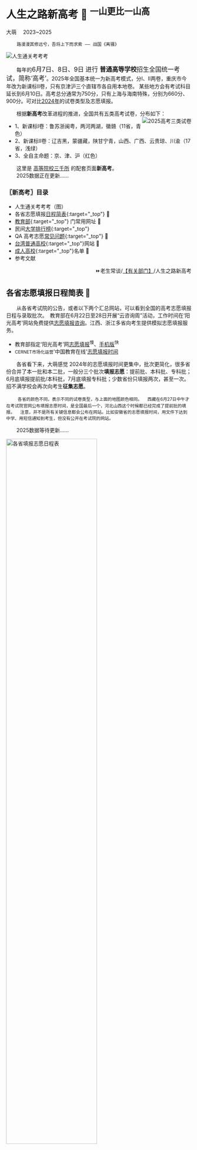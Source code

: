 人生之路新高考 🕺 <sup>一山更比一山高</sup>
================
大萌	　2023~2025	<base target="_blank">
<link rel="canonical" href="https://Laosheng.top/fuwu/gaokao" />

		路漫漫其修远兮，吾将上下而求索 —— 战国《离骚》

<img align='center' title='全国考试日程表' src='kaokaokao.png' alt='人生通关考考考'>


　　每年的<big>6月7日、8日、9日 进行 **普通高等学校**招生全国统一考试，简称‘高考’</big>。2025年全国基本统一为新高考模式，分I、II两卷，重庆市今年改为新课标II卷，只有京津沪三个直辖市各自用本地卷。
某些地方会有考试科目延长到6月10日。高考总分通常为750分，只有上海与海南特殊，分别为660分、900分。可对比[2024年](2024/gaokao)的试卷类型及志愿填报。

　　根据**新高考**改革进程的推进，全国共有五类高考试卷，分布如下：
<img align='right' title='新高考改革进程图' src='pic/shijuan-2025.png' alt='2025高考三类试卷'>

*	1、新课标I卷：鲁苏浙闽粤，两河两湖，徽赣（11省，青色）
*	2、新课标II卷：辽吉黑，蒙疆藏，陕甘宁青，山西、广西、云贵琼、川渝（17省，浅绿）
*	3、全自主命题：京、津、沪（红色）

　　这里是 [高等院校三千所](yuanxiao) 的配套页面**新高考**。  
　　2025数据正在更新……

<h3 id="mulu">〖新高考〗目录</h3>

+	人生通关考考考（图）
+	各省志愿填报[日程简表](#ri){:target="_top"} 📅
+	[教育部](#moe){:target="_top"} 门常用网址 🏢
+	民间[大学排行榜](#pai){:target="_top"}
+	QA 高考志愿[常见问题](#qa){:target="_top"} 💬
+	[台湾普通高校](#tw){:target="_top"}网站 🏫
+	[成人高校](#cj){:target="_top"}名单 🌃
+	参考文献 

<div align="right" id="ri">
⏩老生常谈/<a href="https://Laosheng.top/fuwu" target="_top">【有关部门】</a>/人生之路新高考
</div>


各省志愿填报日程简表 📅
--------------------

　　从各省考试院的公告，或者以下两个汇总网站，可以看到全国的高考志愿填报日程与录取批次。　教育部在6月22日至28日开展“云咨询周”活动，工作时间在‘阳光高考’网站免费提供[志愿填报咨询](https://gaokao.chsi.com.cn/zixun.do)。江西、浙江多省向考生提供模拟志愿填报服务。

*	教育部指定‘阳光高考’网[志愿填报](https://gaokao.chsi.com.cn/z/gkbmfslq/zytb.jsp)<sup>慢</sup>、[手机版](https://gaokao.chsi.com.cn/wap/z/gkbmfslq/zytb.jsp)<sup>快</sup>
*	<small>CERNET市场化运营</small>'中国教育在线'[志愿填报时间](https://www.eol.cn/e_html/gk/zytbsj/)

　　各省看下来，大萌感觉 2024年的志愿填报时间更集中，批次更简化，很多省份合并了本一批和本二批，一般分三个批次**填报志愿**：提前批、本科批、专科批；6月底填报提前批/本科批，7月底填报专科批；少数省份只填报两次，甚至一次。招不满学校会再次向考生**征集志愿**。

　　<small>
各省的颜色不同，表示不同的试卷类型，与上面的地图颜色相同。
　西藏在6月27日中午才在考试院官网公布填报志愿时间，是全国最后一个，河北山西这个时候都已经完成了提前批的填报。
　注意，并不是所有关键信息都会公布在网站。比如安徽省的志愿填报时间，用文件下达到中学、用短信通知到考生，但没有公开在考试院的网站。
</small>

　　2025数据等待更新……

<img title='志愿填报日程表' src='tianzhiyuan-2024.png' width='70%' alt='各省填报志愿日程表' />	<!--  align='right' -->
<div align="right" id="moe"><a href="#mulu" target="_top">↑ Top</a></div>


教育部门常用网址 🏢
----------------

　各省<sup>教育厅/局</sup>	考试院/高招办：

　<sup>11-[市教委](http://jw.beijing.gov.cn)</sup>	北京[考试院](https://www.bjeea.cn)
　<sup>12-[市教委](https://jy.tj.gov.cn)</sup>	天津[考试院](http://www.zhaokao.net)
　<sup>13-[教育厅](http://www.hee.gov.cn)</sup>	河北[考试院](http://www.hebeea.edu.cn)
　<sup>14-[教育厅](http://jyt.shanxi.gov.cn)</sup>	山西<small>[招考中心](http://www.sxkszx.cn)
	/[教考中心](https://www.sxjyksfw.cn)</small>
　<sup>15-[教育厅](https://jyt.nmg.gov.cn)</sup>	内蒙古[招考中心](https://www.nm.zsks.cn)
　<sup>21-[教育厅](https://jyt.ln.gov.cn)</sup>	辽宁[高招办](https://www.lnzsks.com)
　<sup>22-[教育厅](http://jyt.jl.gov.cn)</sup>	吉林[考试院](http://www.jleea.edu.cn)
　<sup>23-[教育厅](http://jyt.hlj.gov.cn)</sup>	黑龙江[考试院](https://www.hljea.org.cn)

　<sup>31-[市教委](https://edu.sh.gov.cn)</sup>	上海[考试院](https://www.shmeea.edu.cn) <sub>有日程</sub>
　<sup>32-[教育厅](http://jyt.jiangsu.gov.cn)</sup>	江苏[考试院](https://www.jseea.cn) <sub>有日历</sub>
　<sup>33-[教育厅](http://jyt.zj.gov.cn)</sup>	浙江[考试院](https://www.zjzs.net) <sub>当下考</sub>
　<sup>34-[教育厅](http://jyt.ah.gov.cn)</sup>	安徽[考试院](https://www.ahzsks.cn)
　<sup>35-[教育厅](http://jyt.fujian.gov.cn)</sup>	福建[考试院](https://www.eeafj.cn)
　<sup>36-[教育厅](http://jyt.jiangxi.gov.cn)</sup>	江西[考试院](http://www.jxeea.cn)
　<sup>37-[教育厅](http://edu.shandong.gov.cn)</sup>	山东[考试院](https://www.sdzk.cn)
　<sup>41-[教育厅](http://jyt.henan.gov.cn)</sup>	河南[考试院](http://www.heao.com.cn) <sub>专题多</sub>
　<sup>42-[教育厅](http://jyt.hubei.gov.cn)</sup>	湖北<small>[高招办](http://www.hbea.edu.cn)
	/[考试网](https://www.hbksw.com)</small> <sub>院校库</sub>
　<sup>43-[教育厅](http://jyt.hunan.gov.cn)</sup>	湖南<small>[考试院](https://jyt.hunan.gov.cn/jyt/sjyt/hnsjyksy/)
	/[信息港](https://www.hneeb.cn)</small> <sub>总报名</sub>
　<sup>44-[教育厅](http://edu.gd.gov.cn)</sup>	广东[考试院](http://eea.gd.gov.cn) <sub>有日历</sub>
　<sup>45-[教育厅](http://jyt.gxzf.gov.cn)</sup>	广西[考试院](http://www.gxeea.cn)
　<sup>46-[教育厅](http://edu.hainan.gov.cn)</sup>	海南[考试局](http://ea.hainan.gov.cn) <sub>有日历</sub>

　<sup>50-[市教委](http://jw.cq.gov.cn)</sup>	重庆[考试院](https://www.cqksy.cn)
　<sup>51-[教育厅](http://edu.sc.gov.cn)</sup>	四川[考试院](http://www.sceea.cn) <sub>子站多</sub>
　<sup>52-[教育厅](http://jyt.guizhou.gov.cn)</sup>	贵州[考试院](http://zsksy.guizhou.gov.cn)
　<sup>53-[教育厅](https://jyt.yn.gov.cn)</sup>	云南[考试院](http://www.ynzs.cn) <sub>首页全</sub>
　<sup>54-[教育厅](http://edu.xizang.gov.cn)</sup>	西藏[考试院](http://zsks.edu.xizang.gov.cn)
　<sup>61-[教育厅](http://jyt.shaanxi.gov.cn)</sup>	陕西[考试院](http://www.sneac.com)
　<sup>62-[教育厅](http://jyt.gansu.gov.cn)</sup>	甘肃[考试院](http://www.ganseea.cn)
　<sup>63-[教育厅](http://jyt.qinghai.gov.cn)</sup>	青海[考试院](http://www.qhjyks.com)
　<sup>64-[教育厅](http://jyt.nx.gov.cn)</sup>	宁夏[考试院](http://www.nxjyks.cn)
　<sup>65-[教育厅](http://jyt.xinjiang.gov.cn)
	/[兵团教育局](http://btjyj.xjbt.gov.cn)</sup>	新疆[考试院](http://www.xjzk.gov.cn)  
　71-[台湾教育](https://www.edu.tw)部门
　81-[香港教育局](https://www.edb.gov.hk/sc)
　82-[澳门教育](https://www.dsedj.gov.mo)及青年发展局

　教育部 [MOE官网](http://www.moe.gov.cn) / [教育考试院](https://www.neea.edu.cn/)；
　官方微博：[微言教育](https://weibo.com/jybxwb) 微博粉丝超800万、
	[中国大学生在线](https://weibo.com/univs) 微博粉丝250万……  

　教育部官网[聚焦2024高考](http://www.moe.gov.cn/jyb_xwfb/xw_zt/moe_357/2024/2024_zt12/)专题　
	<del>[聚焦2023高考](http://www.moe.gov.cn/jyb_xwfb/xw_zt/moe_357/2023/2023_zt09/)</del>；
　指定[阳光高考网](https://gaokao.chsi.com.cn/) / 学信网[高考专题](https://www.chsi.com.cn/zthz/yggk.jsp)，[各省高考改革方案汇总](https://gaokao.chsi.com.cn/gkxx/zt/gkggfahz.shtml)，[各省招考办](https://gaokao.chsi.com.cn/gdwz.do)(考试院)


<h3>改革近况</h3>

*	2022年12月，中办国办印发《关于[深化现代职业教育体系建设改革](http://www.moe.gov.cn/jyb_xxgk/moe_1777/moe_1778/202212/t20221222_1035691.html)的意见》，教育部举行专题[新闻发布会](http://www.moe.gov.cn/fbh/live/2022/55031/)。
*	2022年1月，根据教育部《关于推进独立学院转设工作的实施方案》，以后[再无独立学院](https://gaokao.eol.cn/e_html/gk/2021/dlxyzs/dlxyzs/index.html)。
*	2020年10月，中共中央 国务院印发《[深化新时代教育评价改革总体方案](http://www.moe.gov.cn/jyb_xwfb/xw_zt/moe_357/jyzt_2020n/2020_zt21/)》。


<div align="right" id="pai"><a href="#mulu" target="_top">↑ Top</a></div>

<h3>民间大学排行榜</h3>

　　这里列出一些常见的大学排名网站，他们能够提供更多角度的学校筛选方式。

*	(上海)[软科](https://shanghairanking.cn/)，提供全国范围内[大学专业分类](https://shanghairanking.cn/rankings/bcmr/2022)，是本页面的很好补充。(%某些内容要求登录)
*	(广东)[艾瑞深](http://www.chinaxy.com/)校友会大学排名，‘360度全景数据平台’提供各种大学荣誉榜。
*	(深圳)[武书连](https://www.wurank.net)大学排名，始于中管院《中国大学评价》课题，1993年起发布。
*	(草根)中国大学层级图谱：[高等院校三千所](.yuanxiao)，中国高等院校名单和网址全集。
*	(美国)[U.S.News](https://www.usnews.com/education/best-global-universities/rankings "美式全球大学排名")🍴 最早发起大学排名的《美国新闻与世界报道》网站
*	(英国)THE排名 [泰晤士高等教育](https://www.TimesHigherEducation.com)📍
*	(英国)QS世界大学排名 [QS中国](https://www.QSchina.cn)📍


<div align="right" id="qa"><a href="#mulu" target="_top">↑ Top</a></div>

QA 高考志愿常见问题 💬
-------------------

<h3>高考志愿到底填什么？</h3>
　高考志愿需要填写某某学校的某某专业。　志愿的最小单位不是学校，而是学校内某个具体专业(组)。

<h3>志愿上要填写的代码是什么？</h3>
　考生要填写一连串的学校代码和专业代码。　高考招生的单位是省，不同的省可能试卷不同，科目不同，招生名额也不同；虽然教育部为学校分配了5位数字的招生代码(不是更长的学校标识码)，每一个省仍然会为学校分配自己的4位招生代码(内蒙古是3位)，某省具体用的是哪一种编码，请以该省的招生手册为准。

<h3>什么决定志愿是否录取？</h3>
　某个专业的供求关系。　供，是各院校专业在该省的招生名额与录取批次；求，是报考该专业的考生。传统的顺序录取(志愿学校优先)会导致考生落选志愿学校后继续失去同批次其他学校的竞争权，造成‘高分低录’现象；新的‘平行志愿’(分数优先)排除了这个问题。

<h3>大萌，你觉得志愿要怎么填？</h3>
　粗选学校、严选专业。极端分数，一人一策。

<h3>高考志愿填报 参考网站</h3>

*	教育部阳光高考[专业知识库](https://gaokao.chsi.com.cn/zyk/zybk/)，可搜索开设某个专业的所有高校。
*	教育部[国家智慧教育](https://www.smartedu.cn/)公共服务平台，考生可以提前了解专业课程内容。
*	(上海)[软科](https://shanghairanking.cn/)，提供全国范围内[大学专业分类](https://shanghairanking.cn/rankings/bcmr/2022)，是本页面的很好补充。(%某些内容要求登录)
*	(广东)[艾瑞深](http://www.chinaxy.com/)校友会大学排名，‘360度全景数据平台’提供各种大学荣誉榜。
*	(北京)中国教育在线/高考网的[模拟志愿填报](https://mnzy.gaokao.cn/)，可以提前熟悉高考志愿填写，查看院校往年录取分数。
*	[国防部](http://www.mod.gov.cn/gfbw/gffw/zs/)网站招生栏目每年会发布军校招生简章


<div align="right" id="tw"><a href="#mulu" target="_top">↑ Top</a></div>

台湾普通高校名单 🏫
---------------

　　台高校近150所，过去曾有约一百所院校面向大陆招生，请注意政策变化。台湾教育制度与大陆有差异，请注意称呼上的区别('專上教育'、'公帑资助'等)。


**台湾**　148所高校（101 $）私立≈民办

　2006年3月，[大陆单方面](http://www.moe.gov.cn/jyb_hygq/hygq_zczx/moe_1346/moe_1365/201208/t20120829_141212.html)宣布承认台湾教育行政部门核准的台湾高等学校的学历。  
　2019年有89所面向大陆普通高考招生，标记🕊。受新冠疫情影响，2020年起教育部暂停了陆生赴台就读试点工作，新的招生政策请见[海峡两岸招生服务中心](https://hxla.gatzs.com.cn/)。  
　本段只收录普通高校，不收录台湾地区的军警院校(10所)、宗教院校(40所)。  

台湾高等教育体系（一般大学与师范教育）：  
<small>
　0001 🔸[公立政治大学](http://www.nccu.edu.tw)🕊️ 台北市
　0002 🔸[公立清华大学](http://www.nthu.edu.tw)🕊️ 新竹市
　0003 🔸[公立台湾大学](http://www.ntu.edu.tw)🕊️ 台北市
　0005 🔸[公立成功大学](http://www.ncku.edu.tw)🕊️ 台南市
　0006 🔸[公立中兴大学](http://www.nchu.edu.tw)🕊️ 台中市
　0007 🔸[公立阳明交通大学](http://www.nycu.edu.tw) 新竹市
　0008 🔸[公立中央大学](http://www.ncu.edu.tw)🕊️ 桃园市
　0009 🔸[公立中山大学](http://www.nsysu.edu.tw)🕊️ 高雄市
　0012 [公立台湾海洋大学](http://www.ntou.edu.tw)🕊️ 基隆市
　0013 🔸[公立中正大学](http://www.ccu.edu.tw)🕊️ 嘉义县
　0017 [公立台北大学](http://new.ntpu.edu.tw)🕊️ 新北市
　0018 [公立嘉义大学](http://www.ncyu.edu.tw)🕊️ 嘉义市
　0019 [公立高雄大学](http://www.nuk.edu.tw)🕊️ 高雄市
　0020 [公立东华大学](http://www.ndhu.edu.tw)🕊️ 花莲县
　0021 [公立暨南国际大学](http://www.ncnu.edu.tw)🕊️ 南投县
　0028 [公立台北艺术大学](http://www.tnua.edu.tw)🕊️ 台北市
　0029 [公立台湾艺术大学](http://www.ntua.edu.tw)🕊️ 新北市
　0030 [公立台东大学](http://www.nttu.edu.tw)🕊️ 台东县
　0031 [公立宜兰大学](http://www.niu.edu.tw)🕊️ 宜兰县
　0032 [公立联合大学](http://www.nuu.edu.tw)🕊️ 苗栗县
　0035 [公立台南艺术大学](http://www.tnnua.edu.tw)🕊️ 台南市
　0036 [公立台南大学](http://web.nutn.edu.tw)🕊️ 台南市
　0044 [公立体育大学](http://www.ntsu.edu.tw)🕊️ 桃园市
　0048 [公立金门大学](http://www.nqu.edu.tw)🕊️ 金门县
　0049 [公立台湾体育运动大学](https://www.ntus.edu.tw/)🕊️ 台中市
　0052 [公立屏东大学](http://www.nptu.edu.tw)🕊️ 屏东县
　3002 [台北市立大学](http://www.uTaipei.edu.tw) 台北市
　1001 $[东海大学](https://www.thu.edu.tw/)🕊️ 台中市
　1002 $[辅仁大学](http://www.fju.edu.tw)🕊️ 新北市
　1003 $[东吴大学](http://www.scu.edu.tw)🕊️ 台北市
　1004 $[中原大学](http://www.cycu.edu.tw)🕊️ 桃园市
　1005 $[淡江大学](http://www.tku.edu.tw)🕊️ 新北市
　1006 $[中国文化大学](http://www.pccu.edu.tw)🕊️ 台北市
　1007 $[逢甲大学](http://www.fcu.edu.tw)🕊️ 台中市
　1008 $[静宜大学](http://www.pu.edu.tw)🕊️ 台中市
　1009 🔹$[长庚大学](http://www.cgu.edu.tw)🕊️ 桃园市
　1010 $[元智大学](http://www.yzu.edu.tw)🕊️ 桃园市
　1011 $[中华大学](http://www.chu.edu.tw)🕊️ 新竹市
　1012 $[大叶大学](http://www.dyu.edu.tw)🕊️ 彰化县
　1013 $[华梵大学](http://www.hfu.edu.tw) 新北市
　1014 $[义守大学](http://www.isu.edu.tw)🕊️ 高雄市
　1015 $[世新大学](http://www.shu.edu.tw)🕊️ 台北市
　1016 $[铭传大学](http://www.mcu.edu.tw)🕊️ 台北市
　1017 $[实践大学](https://www.usc.edu.tw/)🕊️ 台北市
　1019 🔹$[高雄医学大学](http://www2.kmu.edu.tw)🕊️ 高雄市
　1020 $[南华大学](http://www.nhu.edu.tw)🕊️ 嘉义县
　1021 $[真理大学](http://www.au.edu.tw)🕊️ 新北市
　1022 $[大同大学](http://www.ttu.edu.tw)🕊️ 台北市
　1027 $[慈济大学](http://www.tcu.edu.tw)🕊️ 花莲县
　1028 🔹$[台北医学大学](http://www.tmu.edu.tw)🕊️ 台北市
　1029 $[中山医学大学](http://www.csmu.edu.tw)🕊️ 台中市
　1033 $[长荣大学](http://www.cjcu.edu.tw)🕊️ 台南市
　1035 $[中国医药大学](http://www.cmu.edu.tw)🕊️ 台中市
　1039 $[玄奘大学](http://www.hcu.edu.tw)🕊️ 新竹市
　1048 $[亚洲大学](http://www.asia.edu.tw)🕊️ 台中市
　1049 $[开南大学](http://www.knu.edu.tw)🕊️ 桃园市
　1050 $[佛光大学](http://www.fgu.edu.tw)🕊️ 宜兰县
　1058 $[明道大学](http://www.mdu.edu.tw) 彰化县
　1067 $[台湾首府大学](https://web.tsu.edu.tw/)🕊️ 台南市
　1079 $[康宁大学](http://www.ukn.edu.tw) 台北市
　1125 $[中信金融管理学院](https://www.ctbc.edu.tw/)🕊️ 台南市
　1195 $[马偕医学院](http://www.mmc.edu.tw) 新北市
　1196 $[法鼓文理学院](http://www.dila.edu.tw) 新北市
　0004 🔸[公立台湾师范大学](http://www.ntnu.edu.tw)🕊️ 台北市
　0014 [公立高雄师范大学](http://www.nknu.edu.tw)🕊️ 高雄市
　0015 [公立彰化师范大学](http://www.ncue.edu.tw)🕊️ 彰化县
　0037 [公立台北教育大学](http://www.ntue.edu.tw)🕊️ 台北市
　0039 [公立台中教育大学](http://www.ntcu.edu.tw)🕊️ 台中市
</small>

台湾技职教育体系（科技大学与技术学院）：  
<small>
　0022 [公立台湾科技大学](http://www.ntust.edu.tw)🕊️ 台北市
　0023 [公立云林科技大学](http://www.yuntech.edu.tw)🕊️ 云林县
　0024 [公立屏东科技大学](http://www.npust.edu.tw)🕊️ 屏东县
　0025 [公立台北科技大学](http://www.ntut.edu.tw)🕊️ 台北市
　0033 [公立虎尾科技大学](http://www.nfu.edu.tw)🕊️ 云林县
　0042 [公立澎湖科技大学](http://www.npu.edu.tw) 澎湖县
　0043 [公立勤益科技大学](http://www.ncut.edu.tw)🕊️ 台中市
　0046 [公立台北护理健康大学](http://www.ntunhs.edu.tw) 台北市
　0047 [公立高雄餐旅大学](https://www.nkuht.edu.tw) 高雄市
　0050 [公立台中科技大学](https://www.nutc.edu.tw/)🕊️ 台中市
　0051 [公立台北商业大学](http://www.ntub.edu.tw)🕊️ 台北市
　0053 [公立高雄科技大学](http://www.nkust.edu.tw)🕊️ 高雄市
　0144 [公立台湾戏曲学院](http://www.tcpa.edu.tw)🕊️ 台北市
　0221 [公立台南护理专科学校](http://www.ntin.edu.tw) 台南市
　0222 [公立台东专科学校](http://www.ntc.edu.tw) 台东县
　1018 $[朝阳科技大学](http://www.cyut.edu.tw)🕊️ 台中市
　1023 $[南台科技大学](http://www.stust.edu.tw)🕊️ 台南市
　1024 $[崑山科技大学](http://www.ksu.edu.tw)🕊️ 台南市
　1025 $[嘉南药理大学](http://www.cnu.edu.tw) 台南市
　1026 $[树德科技大学](http://www.stu.edu.tw)🕊️ 高雄市
　1030 $[龙华科技大学](http://www.lhu.edu.tw)🕊️ 桃园市
　1031 $[辅英科技大学](https://www.fy.edu.tw/) 高雄市
　1032 $[明新科技大学](http://www.must.edu.tw)🕊️ 新竹县
　1034 $[弘光科技大学](http://www.hk.edu.tw) 台中市
　1036 $[健行科技大学](http://www.uch.edu.tw) 桃园市
　1037 $[正修科技大学](http://www.csu.edu.tw) 高雄市
　1038 $[万能科技大学](http://www.vnu.edu.tw) 桃园市
　1040 $[建国科技大学](http://www.ctu.edu.tw) 彰化县
　1041 $[明志科技大学](http://www.mcut.edu.tw) 新北市
　1042 $[高苑科技大学](http://www.kyu.edu.tw) 高雄市
　1043 $[大仁科技大学](http://www.tajen.edu.tw) 屏东县
　1044 $[圣约翰科技大学](https://www.sju.edu.tw/)🕊️ 新北市
　1045 $[岭东科技大学](http://www.ltu.edu.tw)🕊️ 台中市
　1046 $[中国科技大学](http://www.cute.edu.tw)🕊️ 台北市
　1047 $[中台科技大学](http://www.ctust.edu.tw)🕊️ 台中市
　1051 $[台南应用科技大学](http://www.tut.edu.tw)🕊️ 台南市
　1052 $[远东科技大学](http://www.feu.edu.tw) 台南市
　1053 $[元培医事科技大学](http://www.ypu.edu.tw) 新竹市
　1054 $[景文科技大学](http://www.just.edu.tw)🕊️ 新北市
　1055 $[中华医事科技大学](http://www.hwai.edu.tw) 台南市
　1056 $[东南科技大学](http://www.tnu.edu.tw)🕊️ 新北市
　1057 $[德明财经科技大学](http://www.takming.edu.tw) 台北市
　1060 $[南开科技大学](http://www.nkut.edu.tw) 南投县
　1061 $[中华科技大学](http://www.cust.edu.tw) 台北市
　1062 $[侨光科技大学](http://www.ocu.edu.tw) 台中市
　1063 $[育达科技大学](http://www.ydu.edu.tw) 苗栗县
　1064 $[美和科技大学](https://www.meiho.edu.tw/) 屏东县
　1065 $[吴凤科技大学](http://www.wfu.edu.tw) 嘉义县
　1066 $[环球科技大学](http://www.twu.edu.tw) 云林县
　1068 $[中州科技大学](http://www.ccut.edu.tw) 彰化县
　1069 $[修平科技大学](http://www.hust.edu.tw)🕊️ 台中市
　1070 $[长庚科技大学](http://www.cgust.edu.tw)🕊️ 桃园市
　1071 $[台北城市科技大学](https://www.tpcu.edu.tw/) 台北市
　1072 $[敏实科技大学](https://www.mitust.edu.tw/) 新竹县
　1073 $[醒吾科技大学](http://www.hwu.edu.tw)🕊️ 新北市
　1075 $[文藻外语大学](http://www.wzu.edu.tw)🕊️ 高雄市
　1076 $[华夏科技大学](http://www.hwh.edu.tw) 新北市
　1077 $[慈济科技大学](http://www.tcust.edu.tw) 花莲县
　1078 $[致理科技大学](http://www.chihlee.edu.tw) 新北市
　1080 $[宏国德霖科技大学](http://www.hdut.edu.tw) 新北市
　1081 $[东方设计大学](http://www.tf.edu.tw)🕊️ 高雄市
　1082 $[崇右影艺科技大学](http://www.cufa.edu.tw/) 基隆市
　1083 $[台北海洋科技大学](https://www.tumt.edu.tw/) 新北市
　1084 $[亚东科技大学](https://www.aeust.edu.tw/) 新北市
　1148 $[大汉技术学院](http://www.dahan.edu.tw) 花莲县
　1159 $[和春技术学院](http://www.fotech.edu.tw) 高雄市
　1168 $[南亚技术学院](http://www.nanya.edu.tw) 桃园市
　1183 $[黎明技术学院](http://www.lit.edu.tw) 新北市
　1185 $[经国管理暨健康学院](http://www.cku.edu.tw) 基隆市
　1188 $[大同技术学院](http://www.ttc.edu.tw) 嘉义市
　1282 $[马偕医护管理专科学校](http://www.mkc.edu.tw) 台北市
　1283 $[仁德医护管理专科学校](http://www.jente.edu.tw) 苗栗县
　1284 $[树人医护管理专科学校](http://www.szmc.edu.tw) 高雄市
　1285 $[慈惠医护管理专科学校](http://www.tzuhui.edu.tw) 屏东县
　1286 $[耕莘健康管理专科学校](http://www.ctcn.edu.tw) 新北市
　1287 $[敏惠医护管理专科学校](https://www.mhchcm.edu.tw/) 台南市
　1289 $[育英医护管理专科学校](https://www.yuhing.edu.tw/) 高雄市
　1291 $[圣母医护管理专科学校](http://www.smc.edu.tw) 宜兰县
　1292 $[新生医护管理专科学校](http://ccwpress.hsc.edu.tw) 桃园市
　1293 $[崇仁医护管理专科学校](http://www.cjc.edu.tw) 嘉义县
</small>


<div align="right" id="cj"><a href="#mulu" target="_top">↑ Top</a></div>

成人高校名单 🌃
------------
（不含港澳台）

　　249所，含15所部属 ❕，2所民办 ¥：108 上海医药、197 广东新华。<small>

　1	北京市海淀区职工大学	<i>中关村学院</i>
　2	北京市东城区职工业余大学
　3	北京市崇文区职工大学
　4	[北京宣武红旗业余大学](http://www.hqdx.com/)
　5	北京市石景山区业余大学
　6	北京市朝阳区职工大学
　7	北京医药职工大学	<i>[同仁堂党校](https://www.tongrentang.com/menu53/newsDetail/21911.html)</i>
　8	[北京市总工会职工大学](https://www.ghgy.com.cn)	<i>干部学院</i>
　9<sup>中共中央党校</sup>❕	<b>中央党校 继续教育学院</b>
　10<sup>中华全国新闻工作者协会</sup>❕	<b>中国记协职工新闻学院</b>
　11<sup>中共中央办公厅</sup>❕	<b>中南海业余大学</b>
　12	[北京教育学院](https://www.bjie.ac.cn)
　13	[北京开放大学](http://www.bjou.edu.cn)
　14<sup>教育部</sup>❕	[<b>国家开放大学</b>](https://www.ouchn.edu.cn)
　15<sup>交通运输部</sup>❕	<b>民航管理干部学院</b>
　16	北京市丰台区职工大学
　17	北京市西城经济科学大学
　18	北京市农工商联合总公司职工大学
　19<sup>公安部</sup>❕	<b>公安部管理干部学院</b>	🛂
　20<sup>最高人民法院</sup>❕	<b>国家法官学院</b>	⚖️
　21	华北电业联合职工大学
　22	[首都联合职工大学](http://sdld.cn)
　23<sup>最高人民检察院</sup>❕	[<b>国家检察官学院</b>](http://www.jcgxy.org)	⚔️
　24	天津市和平区新华职工大学
　25	天津市河西区职工大学
　26	天津市河东区职工大学
　27	天津市红桥区职工大学
　28	天津市南开区职工大学	<i>[招生简章](http://tjnkedu.net/nd.jsp?id=201)</i>
　29	天津市建筑工程职工大学
　30	天津市职工经济技术大学
　31	天津市渤海化工职工学院
　32	天津市管理干部学院
　33	[天津开放大学](http://www.tjrtvu.edu.cn)
　34	天津市政法管理干部学院	⚖️
　35	天津市工会管理干部学院
　36	天津市房地产局职工大学
　37	[河北开放大学](http://www.hebnetu.edu.cn)
　38	[石家庄职工大学](http://www.hbcjpt.com/sjzzgdx/)
　39<sup>海关总署</sup>❕	<b>海关管理干部学院</b>
　40	河北管理干部学院
　41	河北青年管理干部学院
　42	太原化学工业集团有限公司职工大学
　43	山西机电职工学院
　44	太原钢铁(集团)有限公司职工钢铁学院
　45	山西煤炭职工联合大学
　46	山西兵器工业职工大学
　47	山西省职工工艺美术学院	🎨
　48	[山西开放大学](https://www.sxou.cn)
　49	山西省政法管理干部学院	⚖️
　50	包头市职工大学
　51	[内蒙古开放大学](https://www.imou.edu.cn/zhuzhan)
　52	辽宁兵器工业职工大学
　53	大连工人大学
　54<sup>空军装备部</sup>❕	<b>空军第四职工大学</b>
　55<sup>海军装备部</sup>❕	[<b>海军职工大学</b>](http://hjzd.cn)
　56	大连职工大学
　57	抚顺矿务局职工工学院
　58	抚顺石油化工公司职工大学
　59	阜新矿务局职工大学
　60	朝阳职工工学院
　61	大连市教育学院
　62	[辽宁开放大学](http://www.lntvu.com)
　63	阜新煤炭职工医学专科学校
　64	辽宁冶金职工大学
　65	辽宁公安司法管理干部学院	🛂+<i>辽宁政法职业学院</i>
　66	沈阳机械工业职工大学
　67	鞍山钢铁集团公司职工大学
　68	[沈阳开放大学](http://www.sytvu.cn)
　69	[大连开放大学](http://www.dlrtvu.edu.cn)
　70	长春职工大学
　71	长春市建筑职工业余大学
　72	长春职工医科大学
　73	吉林市职工大学
　74	吉林化学工业公司职工大学
　75	通化市职工大学
　76	通化钢铁公司职工大学
　77	四平农村成人高等专科学校
　78	吉林省教育学院
　79	长春教育学院
　80	[吉林开放大学](http://www.jlrtvu.jl.cn)
　81	吉林省经济管理干部学院
　82	吉林职工医科大学
　83	[长春开放大学](http://www.ccrtvu.com)
　84	黑龙江兵器工业职工大学
　85	哈尔滨航空职工大学
　86	哈尔滨市职工大学
　87	齐齐哈尔市建设职工大学
　88	齐齐哈尔市职工大学
　89	鹤岗矿务局职工大学
　90	大庆石油化工总厂职工大学
　91	黑龙江农垦管理干部学院
　92	黑龙江省经济管理干部学院
　93	黑龙江省政法管理干部学院	⚖️
　94	黑龙江省教育学院
　95	绥化市教育学院
　96	[黑龙江开放大学](http://www.hljrtvu.org.cn)
　97	黑龙江省商业职工大学
　98	黑龙江省社会科学院职工大学
　99	[哈尔滨开放大学](http://www.hrbou.org.cn)
　100	上海科技管理干部学院
　101	上海市黄浦区业余大学
　102	上海市徐汇区业余大学
　103	上海市长宁区业余大学
　104	上海市静安区业余大学
　105	上海市普陀区业余大学
　106	上海市杨浦区业余大学
　107	上海纺织工业职工大学
　108¥	[上海医药职工大学](http://www.yxyzdedu.com)
　109	[上海开放大学](http://www.shou.org.cn)
　110	上海青年管理干部学院
　111	上海市宝山区业余大学
　112	南京市职工大学
　113<sup>空军装备部</sup>❕	<b>空军第一职工大学</b>
　114	南通市工人业余大学
　115	[扬州教育学院](https://www.yzpc.edu.cn)	+<i>职业大学/开放大学/环境资源职院</i>
　116	[江苏开放大学](http://www.jsou.cn)
　117	江苏省省级机关管理干部学院
　118	[南京开放大学](http://www.njou.edu.cn)
　119	江苏省青年管理干部学院
　120	浙江省省级机关职工业余大学
　121	杭州市工人业余大学
　122	温州市工人业余大学
　123	金华教育学院
　124	[浙江开放大学](http://www.zjtvu.edu.cn)
　125	浙江经济管理职工大学
　126	浙江嘉兴教育学院
　127	[宁波开放大学](http://www.nbtvu.net.cn)
　128	淮南市职工大学
　129	合肥职工科技大学
　130	合肥市职工大学
　131	安徽经济管理干部学院
　132	宿州教育学院
　133	[安徽开放大学](http://www.ahtvu.ah.cn)
　134	[福建教育学院](https://www.fjjyxy.com)
　135	[福建开放大学](http://www.fjrtvu.edu.cn)
　136	[厦门开放大学](http://www.xmcu.edu.cn)
　137	江西行政管理干部学院
　138	昌河职工工学院
　139	南昌钢铁有限责任公司职工大学
　140	[江西开放大学](http://www.jxrtvu.com)
　142	山东省水利职工大学
　143	山东兵器工业职工大学
　144	新汶矿务局职工大学
　145	济南市职工大学
　146	山东省经济管理干部学院
　147	山东省聊城教育学院
　148	山东省济宁教育学院
　149	[山东开放大学](http://www.sdou.edu.cn)
　150	兖州矿区职工大学
　151	山东财政职工大学
　152	[青岛开放大学](http://www.qdopenu.cn)
　153	长城铝业公司职工工学院
　154	郑州市职工大学
　155	第一拖拉机制造厂拖拉机学院
　156	洛阳轴承职工大学
　157	洛阳有色金属职工大学
　158	开封空分设备厂职工大学
　159	[河南开放大学](https://www.haou.edu.cn)
　160	焦作职工医学院
　161	磨料磨具工业职工大学
　162	驻马店教育学院
　163	[武汉开放大学](http://www.whtvu.com.cn)
　164	湖北兵器工业职工大学
　165	湖北省纺织职工大学
　166	鄂城钢铁厂职工大学
　167	丹江口工程管理局职工大学
　168	湖北省直属机关业余大学
　169	湖北省经济管理干部学院
　170	十堰教育学院
　171	大冶钢厂职工大学
　172	[湖北开放大学](http://www.hubtvu.edu.cn)
　173	武汉冶金管理干部学院
　174	湖北武汉公安管理干部学院	🛂
　175	华中电业联合职工大学
　176	涟源钢铁总厂职工大学
　177	株洲市职工大学
　178	湖南航空工业职工工学院
　179	中钢集团衡阳重机职工大学
　180	衡阳工业职工大学
　181	长沙教育学院
　182	湘潭教育学院
　183	[湖南开放大学](https://www.hnou.edu.cn)
　184	益阳教育学院
　185	湖南金融技术职工大学
　186	湖南纺织职工大学
　187	长沙工业职工大学
　188	广州金桥管理干部学院
　189	南海成人学院
　190	湛江市业余大学
　191	广东省国防工业职工大学
　192	汕头市业余大学
　193	韶关市职工大学
　194	广州市公安管理干部学院	🛂
　195	广东省公安司法管理干部学院	🛂
　196	[广东开放大学](http://www.gdrtvu.edu.cn)
　197¥	广东新华教育学院
　198	广东省职工体育运动技术学院	🏃
　199	广东社会科学大学
　200	[广州开放大学](https://www.ougz.edu.cn)
　201	[深圳开放大学](http://www.szrtvu.com.cn)
　202	桂林市职工大学
　203	广西教育学院
　204	[广西开放大学](http://www.gxou.com.cn)
　205	广西政法管理干部学院	⚖️
　206	[海南开放大学](http://www.hainrtvu.com)
　207	重庆电力职工大学
　208	重庆冶金成人学院
　209	[重庆开放大学](http://www.cqdd.cq.cn)
　210	中国工程物理研究院职工工学院
　211	国营涪江机器厂职工大学
　212	成都冶金职工大学
　213	第五冶金建设公司职工大学
　214	成都工业职工大学
　215	四川省化工职工大学
　216<sup>中国科学院</sup>❕	<b>中国科学院成都分院职工大学</b>
　217	广元职工医学院
　218	南充市职工大学
　219	[四川开放大学](http://www.scrtvu.net)
　220	成都市职工大学
　221	[成都开放大学](http://www.cdou.edu.cn)
　222	贵州铝厂职工大学
　223	贵州机械工业职工大学
　224	[贵州开放大学](https://www.gztvu.com/xysy.htm)
　225	[云南开放大学](https://www.ynou.edu.cn)
　226	陕西航天职工大学
　227	西安航空职工大学
　228	西安飞机工业公司职工工学院
　229	陕西兵器工业职工大学
　230	西北电业职工大学
　231	西安铁路工程职工大学
　232	西安电力机械制造公司机电学院
　233	陕西省建筑工程总公司职工大学
　234	[西安市职工大学](http://www.xazd.cn)
　235	宝鸡市职工大学
　236	陕西省宝鸡教育学院
　237	[陕西开放大学](http://www.sxrtvu.edu)
　238	陕西工运学院
　239	[西安开放大学](http://www.xartvu.sn.cn)
　240	兰州铁路工程职工大学
　241	甘肃核工业职工大学
　242	银光化学材料厂职工大学
　243	[甘肃开放大学](http://www.gsou.edu.cn)
　244	青海省联合职工大学
　245	[青海开放大学](https://www.qhou.edu.cn)
　246	[宁夏开放大学](http://www.nxtvu.edu.cn)
　247<sup>新疆兵团</sup>❕	[<b>兵团开放大学</b>](http://www.btou.cn)	<i>新疆生产建设兵团</i>
　248	[新疆开放大学](http://www.xjou.cn)
　249	喀什教育学院
　250<sup>新疆兵团</sup>❕	<b>新疆生产建设兵团教育学院</b>
　251	和田地区教育学院
　252	[阿克苏教育学院](http://www.xjaksnu.cn)
</small>

<h3 >近年撤销学校标识码</h3>
*	江西经济管理干部学院	4236051285	江西省	南昌市	成教本科		202312设置江西飞行学院，本科

*	202404数据较2023年减少2所：<del>江西经济管理干部学院 4236051285、福建对外经济贸易职业技术学院 4135013771</del>
*	20230619教育部名单较2022年减少2所：<del>山西省吕梁市教育学院 4214050197、四川科技职工大学 4251050081</del>。


<div align="right" id="ck"><a href="#mulu" target="_top">↑ Top</a></div>

参考文献
--------

*	20240607　[中国教育在线](https://gaokao.eol.cn/news/202406/t20240607_2615074.shtml)：全国乙卷没了，2024年高考各省份试卷类型是什么？
*	20240612　大皖新闻发布于腾讯网：[安徽高考考生志愿网上填报办法](https://new.qq.com/rain/a/20240612A03IVH00)公布，此文件在省考试院官网没有找到。
*	20240624　四川省教育考试院发布：2024年普通高校[在川招生专业及名额](https://plan.sceea.cn/lkjh.html)介绍，图片版
*	2023 电视剧《[人生之路](https://s.weibo.com/weibo?q=人生之路)》

```
	老生常谈© 2019-2025 大萌	知识共享许可
	CC-BY-NC-ND-3.0	可转载-原署名-非演绎-非营利
	人生之路新高考	V0.4.1	202506
	https://Laosheng.top/fuwu/gaokao
```

回到首页<a href=".." title="返回老生常谈首页"><img src="../indexQR-Blue.png" /></a>  
https://Laosheng.top  
<!-- Global site tag (gtag.js) - Google Analytics -->
<script async src="https://www.googletagmanager.com/gtag/js?id=UA-179794713-1"></script>
<script>  window.dataLayer = window.dataLayer || [];
  function gtag(){dataLayer.push(arguments);}
  gtag('js', new Date());  gtag('config', 'UA-179794713-1');
</script>
🥉🏫🔢🧳 🔠📎
